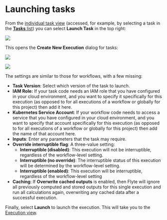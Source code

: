 # Launching tasks

From the [individual task view](./viewing-tasks.md#task-view) (accessed, for example, by selecting a task in the [**Tasks** list](./viewing-tasks.md#tasks-list)) you can select **Launch Task** in the top right:

![](/_static/images/launching-a-task.png)

This opens the **Create New Execution** dialog for tasks:

![](/_static/images/create-new-execution-task-1.png)

![](/_static/images/create-new-execution-task-2.png)

The settings are similar to those for workflows, with a few missing:

* **Task Version**: Select which version of the task to launch.
* **IAM Role:** If your task code needs an IAM role that you have configured in your cloud environment, and you want to specify it specifically for this execution (as opposed to for all executions of a workflow or globally for this project) then add it here.
* **Kubernetes Service Account**: If your workflow code needs to access a service that you have configured in your cloud environment, and you want to specify that account specifically for this execution (as opposed to for all executions of a workflow or globally for this project) then add the name of that account here.
* **Inputs**: Enter any parameters that the task may require.
* **Override interruptible flag**: A three-value setting:
  * **Interruptible (disabled)**: This execution will not be interruptible, regardless of the workflow-level setting.
  * **Interruptible (no override)**: The interruptible status of this execution will be determined by the workflow-level setting.
  * **Interruptible (enabled)**: This execution will be interruptible, regardless of the workflow-level setting
* **Caching**: If **Overwrite cached outputs** is enabled, then Flyte will ignore all previously computed and stored outputs for this single execution and run all calculations again, overwriting any cached data after a successful execution.

Finally, select **Launch** to launch the execution. This will take you to the [Execution view](../workflows/viewing-workflow-executions).

